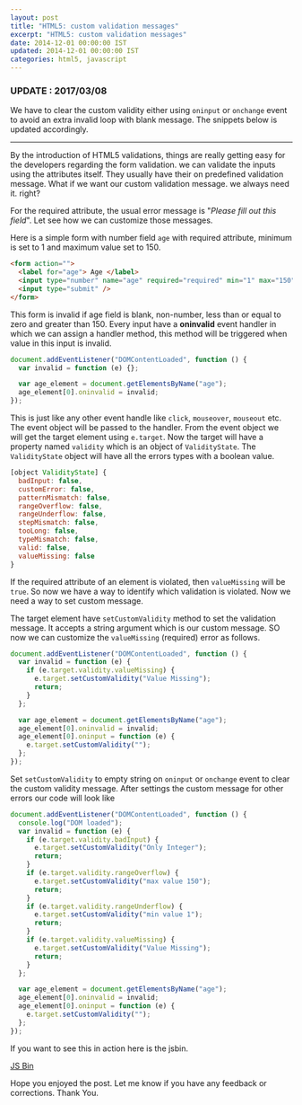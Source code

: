 ```yaml
---
layout: post
title: "HTML5: custom validation messages"
excerpt: "HTML5: custom validation messages"
date: 2014-12-01 00:00:00 IST
updated: 2014-12-01 00:00:00 IST
categories: html5, javascript
---
```


### UPDATE : 2017/03/08

We have to clear the custom validity either using `oninput` or `onchange` event
to avoid an extra invalid loop with blank message. The snippets below is updated accordingly.

<hr />

By the introduction of HTML5 validations, things are really getting easy for the developers regarding the form validation. we can validate the inputs using the attributes itself. They usually have their on predefined validation message. What if we want our custom validation message. we always need it. right?

For the required attribute, the usual error message is "_Please fill out this field_". Let see how we can customize those messages.

Here is a simple form with number field `age` with required attribute, minimum is set to 1 and maximum value set to 150.

```html
<form action="">
  <label for="age"> Age </label>
  <input type="number" name="age" required="required" min="1" max="150" />
  <input type="submit" />
</form>
```

This form is invalid if age field is blank, non-number, less than or equal to zero and greater than 150. Every input have a **oninvalid** event handler in which we can assign a handler method, this method will be triggered when value in this input is invalid.

```js
document.addEventListener("DOMContentLoaded", function () {
  var invalid = function (e) {};

  var age_element = document.getElementsByName("age");
  age_element[0].oninvalid = invalid;
});
```

This is just like any other event handle like `click`, `mouseover`, `mouseout` etc. The event object will be passed to the handler. From the event object we will get the target element using `e.target`. Now the target will have a property named `validity` which is an object of `ValidityState`. The `ValidityState` object will have all the errors types with a boolean value.

```js
[object ValidityState] {
  badInput: false,
  customError: false,
  patternMismatch: false,
  rangeOverflow: false,
  rangeUnderflow: false,
  stepMismatch: false,
  tooLong: false,
  typeMismatch: false,
  valid: false,
  valueMissing: false
}
```

If the required attribute of an element is violated, then `valueMissing` will be `true`. So now we have a way to identify which validation is violated. Now we need a way to set custom message.

The target element have `setCustomValidity` method to set the validation message. It accepts a string argument which is our custom message. SO now we can customize the `valueMissing` (required) error as follows.

```js
document.addEventListener("DOMContentLoaded", function () {
  var invalid = function (e) {
    if (e.target.validity.valueMissing) {
      e.target.setCustomValidity("Value Missing");
      return;
    }
  };

  var age_element = document.getElementsByName("age");
  age_element[0].oninvalid = invalid;
  age_element[0].oninput = function (e) {
    e.target.setCustomValidity("");
  };
});
```

Set `setCustomValidity` to empty string on `oninput` or `onchange` event to clear the custom validity message.
After settings the custom message for other errors our code will look like

```js
document.addEventListener("DOMContentLoaded", function () {
  console.log("DOM loaded");
  var invalid = function (e) {
    if (e.target.validity.badInput) {
      e.target.setCustomValidity("Only Integer");
      return;
    }
    if (e.target.validity.rangeOverflow) {
      e.target.setCustomValidity("max value 150");
      return;
    }
    if (e.target.validity.rangeUnderflow) {
      e.target.setCustomValidity("min value 1");
      return;
    }
    if (e.target.validity.valueMissing) {
      e.target.setCustomValidity("Value Missing");
      return;
    }
  };

  var age_element = document.getElementsByName("age");
  age_element[0].oninvalid = invalid;
  age_element[0].oninput = function (e) {
    e.target.setCustomValidity("");
  };
});
```

If you want to see this in action here is the jsbin.

<a class="jsbin-embed" href="http://jsbin.com/xameda/embed?js,output">JS Bin</a><script src="http://static.jsbin.com/js/embed.js"></script>

Hope you enjoyed the post. Let me know if you have any feedback or corrections.
Thank You.
